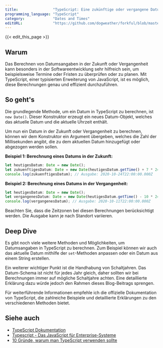 ```yaml
---
title:                "TypeScript: Eine zukünftige oder vergangene Datum berechnen"
programming_language: "TypeScript"
category:             "Dates and Times"
editURL:              "https://github.com/dogweather/forkful/blob/master/content/de/typescript/calculating-a-date-in-the-future-or-past.md"
---
```


{{< edit_this_page >}}

## Warum

Das Berechnen von Datumsangaben in der Zukunft oder Vergangenheit kann besonders in der Softwareentwicklung sehr hilfreich sein, um beispielsweise Termine oder Fristen zu überprüfen oder zu planen. Mit TypeScript, einer typisierten Erweiterung von JavaScript, ist es möglich, diese Berechnungen genau und effizient durchzuführen.

## So geht's

Die grundlegende Methode, um ein Datum in TypeScript zu berechnen, ist `new Date()`. Dieser Konstruktor erzeugt ein neues Datum-Objekt, welches das aktuelle Datum und die aktuelle Uhrzeit enthält.

Um nun ein Datum in der Zukunft oder Vergangenheit zu berechnen, können wir dem Konstruktor ein Argument übergeben, welches die Zahl der Millisekunden angibt, die zu dem aktuellen Datum hinzugefügt oder abgezogen werden sollen.

**Beispiel 1: Berechnung eines Datums in der Zukunft:**

```TypeScript
let heutigesDatum: Date = new Date();  
let zukuenftigesDatum: Date = new Date(heutigesDatum.getTime() + 7 * 24 * 60 * 60 * 1000); // 7 Tage in Millisekunden
console.log(zukuenftigesDatum); // Ausgabe: 2020-10-24T22:00:00.000Z
```

**Beispiel 2: Berechnung eines Datums in der Vergangenheit:**

```TypeScript
let heutigesDatum: Date = new Date();  
let vergangenesDatum: Date = new Date(heutigesDatum.getTime() - 10 * 24 * 60 * 60 * 1000); // 10 Tage in Millisekunden
console.log(vergangenesDatum); // Ausgabe: 2020-10-11T22:00:00.000Z
```

Beachten Sie, dass die Zeitzonen bei diesen Berechnungen berücksichtigt werden. Die Ausgabe kann je nach Standort variieren.

## Deep Dive

Es gibt noch viele weitere Methoden und Möglichkeiten, um Datumsangaben in TypeScript zu berechnen. Zum Beispiel können wir auch das aktuelle Datum mithilfe der `set`-Methoden anpassen oder ein Datum aus einem String erstellen.

Ein weiterer wichtiger Punkt ist die Handhabung von Schaltjahren. Das Datum-Schema ist nicht für jedes Jahr gleich, daher sollten wir bei Berechnungen immer auf mögliche Schaltjahre achten. Eine detaillierte Erklärung dazu würde jedoch den Rahmen dieses Blog-Beitrags sprengen.

Für weiterführende Informationen empfehle ich die offizielle Dokumentation von TypeScript, die zahlreiche Beispiele und detaillierte Erklärungen zu den verschiedenen Methoden bietet.

## Siehe auch

- [TypeScript Dokumentation](https://www.typescriptlang.org/docs/home.html)
- [Typescript - Das JavaScript für Enterprise-Systeme](https://entwickler.de/online/javascript/typescript-javascript-enterprise-577806255.html)
- [10 Gründe, warum man TypeScript verwenden sollte](https://blog.mariusschulz.com/2017/02/02/10-reasons-why-you-should-be-using-typescript)